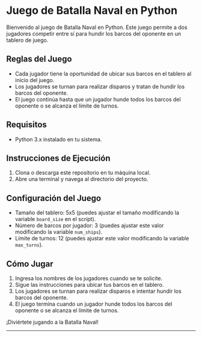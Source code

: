 # Juego de Batalla Naval en Python

Bienvenido al juego de Batalla Naval en Python. Este juego permite a dos jugadores competir entre sí para hundir los barcos del oponente en un tablero de juego.

## Reglas del Juego
- Cada jugador tiene la oportunidad de ubicar sus barcos en el tablero al inicio del juego.
- Los jugadores se turnan para realizar disparos y tratan de hundir los barcos del oponente.
- El juego continúa hasta que un jugador hunde todos los barcos del oponente o se alcanza el límite de turnos.

## Requisitos
- Python 3.x instalado en tu sistema.

## Instrucciones de Ejecución
1. Clona o descarga este repositorio en tu máquina local.
2. Abre una terminal y navega al directorio del proyecto.



## Configuración del Juego
- Tamaño del tablero: 5x5 (puedes ajustar el tamaño modificando la variable `board_size` en el script).
- Número de barcos por jugador: 3 (puedes ajustar este valor modificando la variable `num_ships`).
- Límite de turnos: 12 (puedes ajustar este valor modificando la variable `max_turns`).

## Cómo Jugar
1. Ingresa los nombres de los jugadores cuando se te solicite.
2. Sigue las instrucciones para ubicar tus barcos en el tablero.
3. Los jugadores se turnan para realizar disparos e intentar hundir los barcos del oponente.
4. El juego termina cuando un jugador hunde todos los barcos del oponente o se alcanza el límite de turnos.

¡Diviértete jugando a la Batalla Naval!

---
